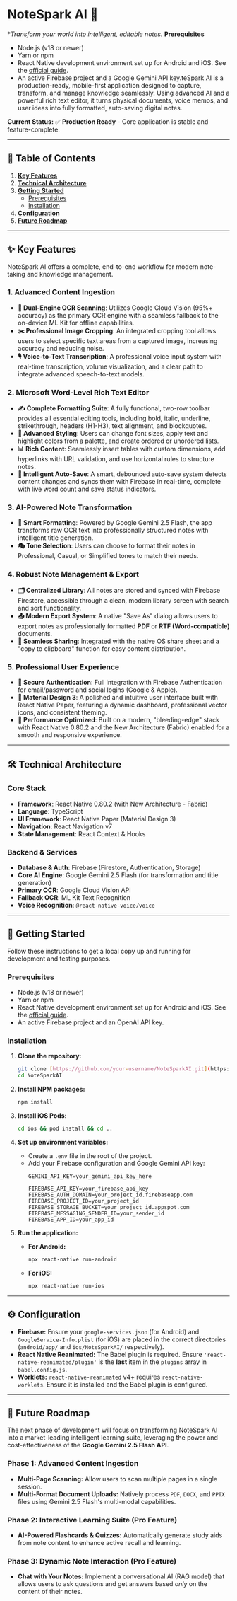 # NoteSpark AI 🚀

**Transform your world into intelligent, editable notes.* **Prerequisites**

* Node.js (v18 or newer)
* Yarn or npm
* React Native development environment set up for Android and iOS. See the [official guide](https://reactnative.dev/docs/environment-setup).
* An active Firebase project and a Google Gemini API key.teSpark AI is a production-ready, mobile-first application designed to capture, transform, and manage knowledge seamlessly. Using advanced AI and a powerful rich text editor, it turns physical documents, voice memos, and user ideas into fully formatted, auto-saving digital notes.

**Current Status:** ✅ **Production Ready** - Core application is stable and feature-complete.

---

## 📖 Table of Contents

1.  [**Key Features**](#-key-features)
2.  [**Technical Architecture**](#-technical-architecture)
3.  [**Getting Started**](#-getting-started)
    - [Prerequisites](#prerequisites)
    - [Installation](#installation)
4.  [**Configuration**](#-configuration)
5.  [**Future Roadmap**](#-future-roadmap)

---

## ✨ Key Features

NoteSpark AI offers a complete, end-to-end workflow for modern note-taking and knowledge management.

### **1. Advanced Content Ingestion**
* **📄 Dual-Engine OCR Scanning**: Utilizes Google Cloud Vision (95%+ accuracy) as the primary OCR engine with a seamless fallback to the on-device ML Kit for offline capabilities.
* **✂️ Professional Image Cropping**: An integrated cropping tool allows users to select specific text areas from a captured image, increasing accuracy and reducing noise.
* **🎙️ Voice-to-Text Transcription**: A professional voice input system with real-time transcription, volume visualization, and a clear path to integrate advanced speech-to-text models.

### **2. Microsoft Word-Level Rich Text Editor**
* **✍️ Complete Formatting Suite**: A fully functional, two-row toolbar provides all essential editing tools, including bold, italic, underline, strikethrough, headers (H1-H3), text alignment, and blockquotes.
* **🎨 Advanced Styling**: Users can change font sizes, apply text and highlight colors from a palette, and create ordered or unordered lists.
* **📊 Rich Content**: Seamlessly insert tables with custom dimensions, add hyperlinks with URL validation, and use horizontal rules to structure notes.
* **🧠 Intelligent Auto-Save**: A smart, debounced auto-save system detects content changes and syncs them with Firebase in real-time, complete with live word count and save status indicators.

### **3. AI-Powered Note Transformation**
* **🤖 Smart Formatting**: Powered by Google Gemini 2.5 Flash, the app transforms raw OCR text into professionally structured notes with intelligent title generation.
* **🎭 Tone Selection**: Users can choose to format their notes in Professional, Casual, or Simplified tones to match their needs.

### **4. Robust Note Management & Export**
* **🗂️ Centralized Library**: All notes are stored and synced with Firebase Firestore, accessible through a clean, modern library screen with search and sort functionality.
* **📤 Modern Export System**: A native "Save As" dialog allows users to export notes as professionally formatted **PDF** or **RTF (Word-compatible)** documents.
* **🔗 Seamless Sharing**: Integrated with the native OS share sheet and a "copy to clipboard" function for easy content distribution.

### **5. Professional User Experience**
* **🔐 Secure Authentication**: Full integration with Firebase Authentication for email/password and social logins (Google & Apple).
* **🎨 Material Design 3**: A polished and intuitive user interface built with React Native Paper, featuring a dynamic dashboard, professional vector icons, and consistent theming.
* **🚀 Performance Optimized**: Built on a modern, "bleeding-edge" stack with React Native 0.80.2 and the New Architecture (Fabric) enabled for a smooth and responsive experience.

---

## 🛠️ Technical Architecture

### **Core Stack**
* **Framework**: React Native 0.80.2 (with New Architecture - Fabric)
* **Language**: TypeScript
* **UI Framework**: React Native Paper (Material Design 3)
* **Navigation**: React Navigation v7
* **State Management**: React Context & Hooks

### **Backend & Services**
* **Database & Auth**: Firebase (Firestore, Authentication, Storage)
* **Core AI Engine**: Google Gemini 2.5 Flash (for transformation and title generation)
* **Primary OCR**: Google Cloud Vision API
* **Fallback OCR**: ML Kit Text Recognition
* **Voice Recognition**: `@react-native-voice/voice`

---

## 🚀 Getting Started

Follow these instructions to get a local copy up and running for development and testing purposes.

### **Prerequisites**

* Node.js (v18 or newer)
* Yarn or npm
* React Native development environment set up for Android and iOS. See the [official guide](https://reactnative.dev/docs/environment-setup).
* An active Firebase project and an OpenAI API key.

### **Installation**

1.  **Clone the repository:**
    ```sh
    git clone [https://github.com/your-username/NoteSparkAI.git](https://github.com/your-username/NoteSparkAI.git)
    cd NoteSparkAI
    ```

2.  **Install NPM packages:**
    ```sh
    npm install
    ```

3.  **Install iOS Pods:**
    ```sh
    cd ios && pod install && cd ..
    ```

4.  **Set up environment variables:**
    * Create a `.env` file in the root of the project.
    * Add your Firebase configuration and Google Gemini API key:
        ```env
        GEMINI_API_KEY=your_gemini_api_key_here

        FIREBASE_API_KEY=your_firebase_api_key
        FIREBASE_AUTH_DOMAIN=your_project_id.firebaseapp.com
        FIREBASE_PROJECT_ID=your_project_id
        FIREBASE_STORAGE_BUCKET=your_project_id.appspot.com
        FIREBASE_MESSAGING_SENDER_ID=your_sender_id
        FIREBASE_APP_ID=your_app_id
        ```

5.  **Run the application:**
    * **For Android:**
        ```sh
        npx react-native run-android
        ```
    * **For iOS:**
        ```sh
        npx react-native run-ios
        ```

---

## ⚙️ Configuration

* **Firebase:** Ensure your `google-services.json` (for Android) and `GoogleService-Info.plist` (for iOS) are placed in the correct directories (`android/app/` and `ios/NoteSparkAI/` respectively).
* **React Native Reanimated:** The Babel plugin is required. Ensure `'react-native-reanimated/plugin'` is the **last** item in the `plugins` array in `babel.config.js`.
* **Worklets:** `react-native-reanimated` v4+ requires `react-native-worklets`. Ensure it is installed and the Babel plugin is configured.

---

## 🔮 Future Roadmap

The next phase of development will focus on transforming NoteSpark AI into a market-leading intelligent learning suite, leveraging the power and cost-effectiveness of the **Google Gemini 2.5 Flash API**.

### **Phase 1: Advanced Content Ingestion**
* **Multi-Page Scanning:** Allow users to scan multiple pages in a single session.
* **Multi-Format Document Uploads:** Natively process `PDF`, `DOCX`, and `PPTX` files using Gemini 2.5 Flash's multi-modal capabilities.

### **Phase 2: Interactive Learning Suite (Pro Feature)**
* **AI-Powered Flashcards & Quizzes:** Automatically generate study aids from note content to enhance active recall and learning.

### **Phase 3: Dynamic Note Interaction (Pro Feature)**
* **Chat with Your Notes:** Implement a conversational AI (RAG model) that allows users to ask questions and get answers based *only* on the content of their notes.
